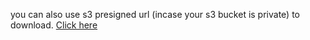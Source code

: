 you can also use s3 presigned url (incase your s3 bucket is private) to download. [Click here](https://github.com/e2eSolutionArchitect/scripts/blob/main/aws/ec2/upload-file-ec2-s3.md)
